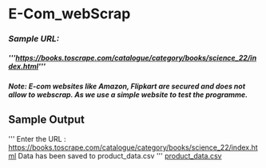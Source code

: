 # E-Com_webScrap

### ***Sample URL:***
##### '''https://books.toscrape.com/catalogue/category/books/science_22/index.html'''
#### *Note: E-com websites like Amazon, Flipkart are secured and does not allow to webscrap. As we use a simple website to test the programme.*

## Sample Output
''' Enter the URL :  https://books.toscrape.com/catalogue/category/books/science_22/index.html
Data has been saved to product_data.csv
'''
[product_data.csv](https://github.com/user-attachments/files/17184763/product_data.csv)
